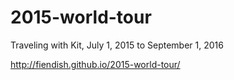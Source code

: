 # 2015-world-tour
Traveling with Kit, July 1, 2015 to September 1, 2016

http://fiendish.github.io/2015-world-tour/
